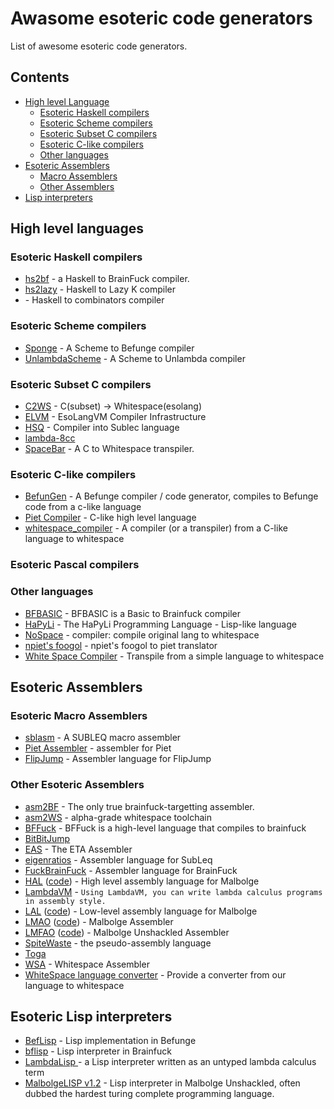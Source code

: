 # Awasome esoteric code generators
List of awesome esoteric code generators.

## Contents
* [High level Language](high-level-languages)
  * [Esoteric Haskell compilers](#esoteric-haskell-compilers)
  * [Esoteric Scheme compilers](#esoteric-scheme-compilers)
  * [Esoteric Subset C compilers](#esoteric-subset-c-compilers)
  * [Esoteric C-like compilers](#esoteric-c-like-compilers)
  * [Other languages](#other-languages)
* [Esoteric Assemblers](#esoteric-assemblers)
  * [Macro Assemblers](macro-assemblers) 
  * [Other Assemblers](other-assemblers) 
* [Lisp interpreters](lisp-interpreters) 

## High level languages

### Esoteric Haskell compilers
* [hs2bf](https://www.xanxys.net/hs2bf/) - a Haskell to BrainFuck compiler.
* [hs2lazy](https://github.com/irori/hs2lazy) - Haskell to Lazy K compiler
* [](https://crypto.stanford.edu/~blynn/compiler/) - Haskell to combinators compiler

### Esoteric Scheme compilers
* [Sponge](http://cubonegro.orgfree.com/sponge/sponge.html) - A Scheme to Befunge compiler
* [UnlambdaScheme](https://github.com/schani/unlambdascheme) - A Scheme to Unlambda compiler

### Esoteric Subset C compilers
* [C2WS](https://github.com/matsud224/c2ws) - C(subset) -> Whitespace(esolang)
* [ELVM](https://github.com/shinh/elvm/) - EsoLangVM Compiler Infrastructure
* [HSQ](http://mazonka.com/subleq/hsq.html) - Compiler into Sublec language
* [lambda-8cc](https://github.com/woodrush/lambda-8cc)
* [SpaceBar](https://github.com/progbits/spacebar/) - A C to Whitespace transpiler.

### Esoteric C-like compilers
* [BefunGen](https://www.mikescher.de/programs/view/BefunUtils) - A Befunge compiler / code generator, compiles to Befunge code from a c-like language
* [Piet Compiler](https://www.toothycat.net/wiki/wiki.pl?MoonShadow/Piet) - C-like high level language
* [whitespace_compiler](https://github.com/malkiewiczm/whitespace_compiler) - A compiler (or a transpiler) from a C-like language to whitespace

### Esoteric Pascal compilers

### Other languages
* [BFBASIC](https://esolangs.org/wiki/BFBASIC) - BFBASIC is a Basic to Brainfuck compiler
* [HaPyLi](https://github.com/wspace/cybis-hapyli) - The HaPyLi Programming Language - Lisp-like language
* [NoSpace](https://github.com/buyoh/nospace/) - compiler: compile original lang to whitespace
* [npiet's foogol](http://www.bertnase.de/npiet/npiet-foogol.html) - npiet's foogol to piet translator
* [White Space Compiler](https://github.com/jgkaplan/whitespaceTranspiler/) - Transpile from a simple language to whitespace

## Esoteric Assemblers

### Esoteric Macro Assemblers
* [sblasm](https://github.com/lawrencewoodman/sblasm) - A SUBLEQ macro assembler
* [Piet Assembler](https://www.toothycat.net/wiki/wiki.pl?MoonShadow/Piet) - assembler for Piet
* [FlipJump](https://github.com/tomhea/flip-jump) - Assembler language for FlipJump

### Other Esoteric Assemblers
* [asm2BF](https://github.com/kspalaiologos/asmbf) - The only true brainfuck-targetting assembler.
* [asm2WS](https://github.com/kspalaiologos/asm2ws) - alpha-grade whitespace toolchain
* [BFFuck](https://esolangs.org/wiki/BFFuck) - BFFuck is a high-level language that compiles to brainfuck
* [BitBitJump](https://github.com/esovm/BitBitJump)
* [EAS](http://www.miketaylor.org.uk/tech/eta/doc/easman.html) - The ETA Assembler
* [eigenratios](http://eigenratios.blogspot.com/2006/09/mark-ii-oisc-self-interpreter.html) - Assembler language for SubLeq
* [FuckBrainFuck](https://github.com/esovm/FuckBrainFuck) - Assembler language for BrainFuck
* [HAL](https://www.trs.cm.is.nagoya-u.ac.jp/projects/Malbolge/hal/hal-def.html.en) ([code](https://git.trs.css.i.nagoya-u.ac.jp/malbolge/ternary)) - High level assembly language for Malbolge
* [LambdaVM](https://github.com/woodrush/lambdavm) - `Using LambdaVM, you can write lambda calculus programs in assembly style.`
* [LAL](https://www.trs.cm.is.nagoya-u.ac.jp/projects/Malbolge/lal/lal-def.html.en) ([code](https://git.trs.css.i.nagoya-u.ac.jp/malbolge/lowass)) - Low-level assembly language for Malbolge
* [LMAO](https://lutter.cc/malbolge/assembler.html) ([code](https://github.com/esoteric-programmer/LMAO)) - Malbolge Assembler
* [LMFAO](https://lutter.cc/unshackled/assembler.html) ([code](https://github.com/esoteric-programmer/LMFAO)) - Malbolge Unshackled Assembler
* [SpiteWaste](https://github.com/collidedscope/spitewaste) - the pseudo-assembly language
* [Toga](https://github.com/esovm/toga)
* [WSA](https://github.com/helvm/wsa) - Whitespace Assembler
* [WhiteSpace language converter](https://github.com/drafear/whitespace-language-converter) - Provide a converter from our language to whitespace

## Esoteric Lisp interpreters
* [BefLisp](https://github.com/shinh/beflisp) - Lisp implementation in Befunge
* [bflisp](https://github.com/shinh/bflisp) - Lisp interpreter in Brainfuck
* [LambdaLisp ](https://github.com/woodrush/lambdalisp) - a Lisp interpreter written as an untyped lambda calculus term
* [MalbolgeLISP v1.2](https://github.com/kspalaiologos/malbolge-lisp) - Lisp interpreter in Malbolge Unshackled, often dubbed the hardest turing complete programming language.

